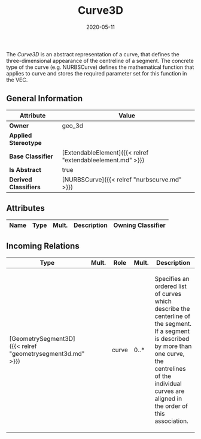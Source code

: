 ﻿---
title: Curve3D
toc: false
type: specs
date: "2020-05-11"
draft: false
specification: VEC
version: 1.2.0
documentType: "Recommendation"
elementType: Class
classes:
  - Curve3D
menu_name: vec-1.2.0
---
<p> The <i>Curve3D</i> is an abstract representation of a curve, that defines the three-dimensional appearance of the centreline of a segment. The concrete type of the curve (e.g. NURBSCurve) defines the mathematical function that applies to curve and stores the required parameter set for this function in the VEC.      </p>

## General Information

| Attribute               | Value |
|-------------------------|-------|
| **Owner**               | geo_3d |
| **Applied Stereotype**  |   |
| **Base Classifier**     | [ExtendableElement]({{< relref "extendableelement.md" >}})<br/>  |
| **Is Abstract**         | true |
| **Derived Classifiers** | [NURBSCurve]({{< relref "nurbscurve.md" >}}) |

## Attributes
|  Name  |  Type  |  Mult.  |  Description  |  Owning Classifier  |
|--------|--------|---------|---------------|--------------|

##  Incoming Relations
|    Type  |   Mult.  |   Role    |   Mult.   |   Description  |
|----------|----------|-----------|-----------|----------------|
| [GeometrySegment3D]({{< relref "geometrysegment3d.md" >}}) |  | curve | 0..* | <p> Specifies an ordered list of curves which describe the centerline of the segment. If a segment is described by more than one curve, the centrelines of the individual curves are aligned in the order of this association.      </p> |
